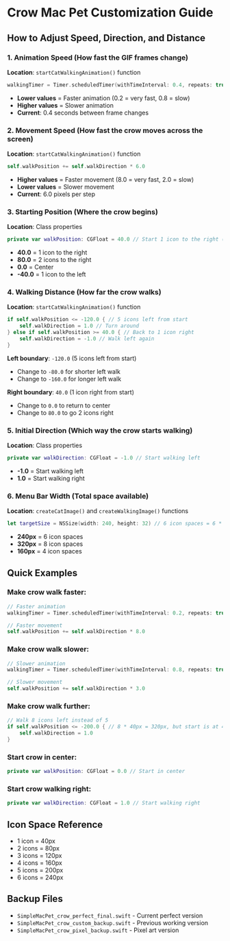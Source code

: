 # Crow Mac Pet Customization Guide

## How to Adjust Speed, Direction, and Distance

### 1. Animation Speed (How fast the GIF frames change)
**Location**: `startCatWalkingAnimation()` function
```swift
walkingTimer = Timer.scheduledTimer(withTimeInterval: 0.4, repeats: true) { [weak self] _ in
```
- **Lower values** = Faster animation (0.2 = very fast, 0.8 = slow)
- **Higher values** = Slower animation
- **Current**: 0.4 seconds between frame changes

### 2. Movement Speed (How fast the crow moves across the screen)
**Location**: `startCatWalkingAnimation()` function
```swift
self.walkPosition += self.walkDirection * 6.0
```
- **Higher values** = Faster movement (8.0 = very fast, 2.0 = slow)
- **Lower values** = Slower movement
- **Current**: 6.0 pixels per step

### 3. Starting Position (Where the crow begins)
**Location**: Class properties
```swift
private var walkPosition: CGFloat = 40.0 // Start 1 icon to the right (1 * 40px = 40px)
```
- **40.0** = 1 icon to the right
- **80.0** = 2 icons to the right
- **0.0** = Center
- **-40.0** = 1 icon to the left

### 4. Walking Distance (How far the crow walks)
**Location**: `startCatWalkingAnimation()` function
```swift
if self.walkPosition <= -120.0 { // 5 icons left from start
    self.walkDirection = 1.0 // Turn around
} else if self.walkPosition >= 40.0 { // Back to 1 icon right
    self.walkDirection = -1.0 // Walk left again
}
```

**Left boundary**: `-120.0` (5 icons left from start)
- Change to `-80.0` for shorter left walk
- Change to `-160.0` for longer left walk

**Right boundary**: `40.0` (1 icon right from start)
- Change to `0.0` to return to center
- Change to `80.0` to go 2 icons right

### 5. Initial Direction (Which way the crow starts walking)
**Location**: Class properties
```swift
private var walkDirection: CGFloat = -1.0 // Start walking left
```
- **-1.0** = Start walking left
- **1.0** = Start walking right

### 6. Menu Bar Width (Total space available)
**Location**: `createCatImage()` and `createWalkingImage()` functions
```swift
let targetSize = NSSize(width: 240, height: 32) // 6 icon spaces = 6 * 40px = 240px
```
- **240px** = 6 icon spaces
- **320px** = 8 icon spaces
- **160px** = 4 icon spaces

## Quick Examples

### Make crow walk faster:
```swift
// Faster animation
walkingTimer = Timer.scheduledTimer(withTimeInterval: 0.2, repeats: true) { [weak self] _ in

// Faster movement
self.walkPosition += self.walkDirection * 8.0
```

### Make crow walk slower:
```swift
// Slower animation
walkingTimer = Timer.scheduledTimer(withTimeInterval: 0.8, repeats: true) { [weak self] _ in

// Slower movement
self.walkPosition += self.walkDirection * 3.0
```

### Make crow walk further:
```swift
// Walk 8 icons left instead of 5
if self.walkPosition <= -200.0 { // 8 * 40px = 320px, but start is at 40px, so 40-320 = -200px
    self.walkDirection = 1.0
}
```

### Start crow in center:
```swift
private var walkPosition: CGFloat = 0.0 // Start in center
```

### Start crow walking right:
```swift
private var walkDirection: CGFloat = 1.0 // Start walking right
```

## Icon Space Reference
- 1 icon = 40px
- 2 icons = 80px
- 3 icons = 120px
- 4 icons = 160px
- 5 icons = 200px
- 6 icons = 240px

## Backup Files
- `SimpleMacPet_crow_perfect_final.swift` - Current perfect version
- `SimpleMacPet_crow_custom_backup.swift` - Previous working version
- `SimpleMacPet_crow_pixel_backup.swift` - Pixel art version
